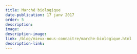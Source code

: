 ```yaml
---
title: Marché biologique
date-publication: 17 janv 2017
order: 5
description: 
image:
description-image:
link: /blog/mieux-nous-connaitre/marche-biologique.html
description-link: 
---
```

